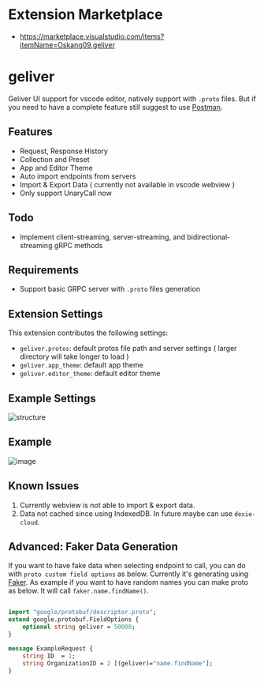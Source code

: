 # Extension Marketplace

* https://marketplace.visualstudio.com/items?itemName=Oskang09.geliver

# geliver 

Geliver UI support for vscode editor, natively support with `.proto` files. But if you need to have a complete feature still suggest to use [Postman](https://www.postman.com/).

## Features

* Request, Response History
* Collection and Preset 
* App and Editor Theme
* Auto import endpoints from servers
* Import & Export Data ( currently not available in vscode webview )
* Only support UnaryCall now

## Todo

* Implement client-streaming, server-streaming, and bidirectional-streaming gRPC methods

## Requirements

* Support basic GRPC server with `.proto` files generation

## Extension Settings

This extension contributes the following settings:

* `geliver.protos`: default protos file path and server settings ( larger directory will take longer to load )
* `geliver.app_theme`: default app theme 
* `geliver.editor_theme`: default editor theme

## Example Settings

![structure](https://user-images.githubusercontent.com/15674107/154677370-9b7cea2e-40d7-4dcf-854e-ee723726166d.png)

## Example

![image](https://user-images.githubusercontent.com/15674107/154681515-d282167b-12c8-467f-b254-a35a72a7bd65.png)

## Known Issues

1. Currently webview is not able to import & export data.
2. Data not cached since using IndexedDB. In future maybe can use `dexie-cloud`.

## Advanced: Faker Data Generation

If you want to have fake data when selecting endpoint to call, you can do with `proto custom field options` as below. Currently it's generating using [Faker](https://github.com/faker-js/faker). As example if you want to have random names you can make proto as below. It will call `faker.name.findName()`.

```proto

import "google/protobuf/descriptor.proto";
extend google.protobuf.FieldOptions {
    optional string geliver = 50000;
}

message ExampleRequest {
    string ID  = 1;
    string OrganizationID = 2 [(geliver)="name.findName"];
}
```

